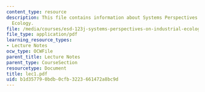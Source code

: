 ```yaml
---
content_type: resource
description: This file contains information about Systems Perspectives on Industrial
  Ecology.
file: /media/courses/esd-123j-systems-perspectives-on-industrial-ecology-spring-2006/b1d357790bdb0cfb3223661472a8bc9d_lec1.pdf
file_type: application/pdf
learning_resource_types:
- Lecture Notes
ocw_type: OCWFile
parent_title: Lecture Notes
parent_type: CourseSection
resourcetype: Document
title: lec1.pdf
uid: b1d35779-0bdb-0cfb-3223-661472a8bc9d
---
```


